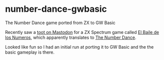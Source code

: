 # number-dance-gwbasic
The Number Dance game ported from ZX to GW Basic

Recently saw a [toot on Mastodon](https://mastodon.social/@juanfr/111425474871853048) for a ZX Spectrum game called [El Baile de los Numeros](https://spectrumcomputing.co.uk/entry/16224/ZX-Spectrum/El_Baile_de_los_Numeros), which apparently translates to [The Number Dance](https://libretranslate.com/?source=es&target=en&q=el+baile+de+los+numeros).

Looked like fun so I had an initial run at porting it to GW Basic and the the basic gameplay is there.
